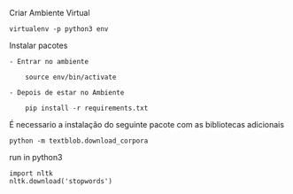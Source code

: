 Criar Ambiente Virtual

    virtualenv -p python3 env

Instalar pacotes

    - Entrar no ambiente

        source env/bin/activate

    - Depois de estar no Ambiente
    
        pip install -r requirements.txt

É necessario a instalação do seguinte pacote com as bibliotecas adicionais
    
    python -m textblob.download_corpora

run in python3 

    import nltk
    nltk.download('stopwords')

